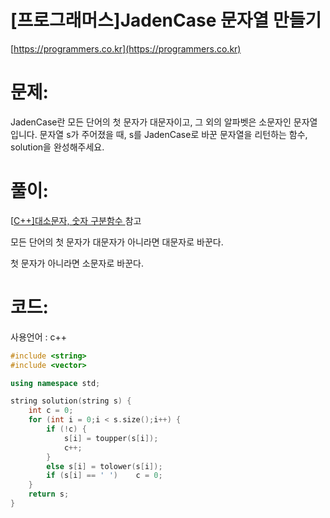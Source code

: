 # [프로그래머스]JadenCase 문자열 만들기

[https://programmers.co.kr](https://programmers.co.kr)

# 문제:

JadenCase란 모든 단어의 첫 문자가 대문자이고, 그 외의 알파벳은 소문자인 문자열입니다. 문자열 s가 주어졌을 때, s를 JadenCase로 바꾼 문자열을 리턴하는 함수, solution을 완성해주세요.



# 풀이:

[[C++\]대소문자, 숫자 구분함수 ](http://jyukki97.github.io/learn/2020-01-02-distinguishstring/) 참고

모든 단어의 첫 문자가 대문자가 아니라면 대문자로 바꾼다.

첫 문자가 아니라면 소문자로 바꾼다.



# **코드:**
사용언어 : c++
```c++
#include <string>
#include <vector>

using namespace std;

string solution(string s) {
    int c = 0;
	for (int i = 0;i < s.size();i++) {
		if (!c) {
			s[i] = toupper(s[i]);
			c++;
		}
		else s[i] = tolower(s[i]);
		if (s[i] == ' ')	c = 0;
	}
    return s;
}
```

